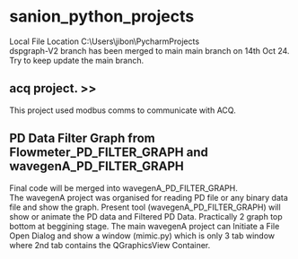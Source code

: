 # sanion_python_projects
Local File Location C:\Users\jibon\PycharmProjects <br>
dspgraph-V2 branch has been merged to main main branch on 14th Oct 24. <br>
Try to keep update the main branch. <br>

## acq project. >>
This project used modbus comms to communicate with ACQ. 

## PD Data Filter Graph from Flowmeter_PD_FILTER_GRAPH and wavegenA_PD_FILTER_GRAPH <br>

Final code will be merged into wavegenA_PD_FILTER_GRAPH. <br>
The wavegenA project was organised for reading PD file or any binary data file and show the graph. Present tool (wavegenA_PD_FILTER_GRAPH) will show or animate the PD data and Filtered PD Data. Practically 2 graph top bottom at beggining stage. The main wavegenA project can Initiate a File Open Dialog and show a window (mimic.py) which is only 3 tab window where 2nd tab contains the QGraphicsView Container. 